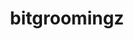 ---
title: "bitgroomingz"
layout: cache
categories: [package, develop-2025-04-13]
meta: {"compilers": ["gcc@11.4.0"], "num_specs": 1, "num_specs_by_stack": {"e4s": 1, "root": 1}, "oss": ["ubuntu22.04"], "platforms": ["linux"], "stacks": ["e4s", "root"], "targets": ["x86_64_v3"], "versions": ["2022-10-14"]}
spec_details: [{"compiler": "gcc@11.4.0", "hash": "h2quex6jcpsgc5ez3idd37jewkelu3dn", "os": "ubuntu22.04", "platform": "linux", "size": "-", "stacks": ["e4s", "root"], "target": "x86_64_v3", "variants": ["build_system=cmake", "build_type=Release", "generator=make", "~ipo", "+shared"], "versions": ["2022-10-14"]}]
---